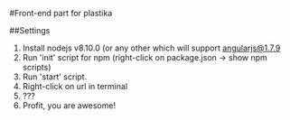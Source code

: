 #Front-end part for plastika

##Settings

1. Install nodejs v8.10.0 (or any other which will support angularjs@1.7.9
2. Run 'init' script for npm (right-click on package.json -> show npm scripts)
3. Run 'start' script.
4. Right-click on url in terminal
5. ???
6. Profit, you are awesome!
